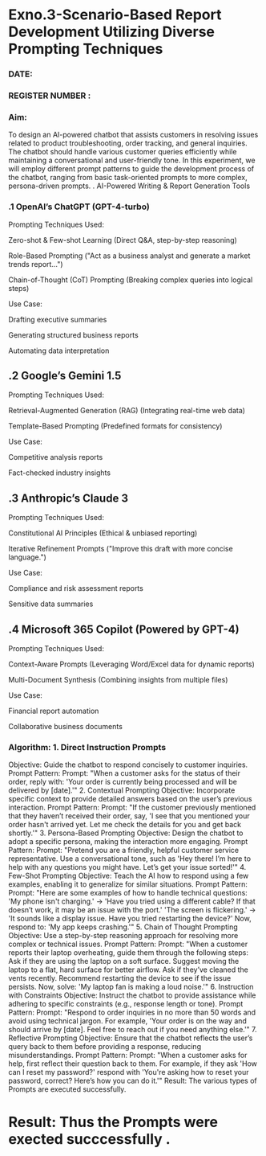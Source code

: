 # Exno.3-Scenario-Based Report Development Utilizing Diverse Prompting Techniques
### DATE:                                                                            
### REGISTER NUMBER : 
### Aim:
To design an AI-powered chatbot that assists customers in resolving issues related to product troubleshooting, order tracking, and general inquiries. The chatbot should handle various customer queries efficiently while maintaining a conversational and user-friendly tone. In this experiment, we will employ different prompt patterns to guide the development process of the chatbot, ranging from basic task-oriented prompts to more complex, persona-driven prompts.
 . AI-Powered Writing & Report Generation Tools
### .1 OpenAI’s ChatGPT (GPT-4-turbo)
Prompting Techniques Used:

Zero-shot & Few-shot Learning (Direct Q&A, step-by-step reasoning)

Role-Based Prompting ("Act as a business analyst and generate a market trends report...")

Chain-of-Thought (CoT) Prompting (Breaking complex queries into logical steps)

Use Case:

Drafting executive summaries

Generating structured business reports

Automating data interpretation

## .2 Google’s Gemini 1.5
Prompting Techniques Used:

Retrieval-Augmented Generation (RAG) (Integrating real-time web data)

Template-Based Prompting (Predefined formats for consistency)

Use Case:

Competitive analysis reports

Fact-checked industry insights

## .3 Anthropic’s Claude 3
Prompting Techniques Used:

Constitutional AI Principles (Ethical & unbiased reporting)

Iterative Refinement Prompts ("Improve this draft with more concise language.")

Use Case:

Compliance and risk assessment reports

Sensitive data summaries

## .4 Microsoft 365 Copilot (Powered by GPT-4)
Prompting Techniques Used:

Context-Aware Prompts (Leveraging Word/Excel data for dynamic reports)

Multi-Document Synthesis (Combining insights from multiple files)

Use Case:

Financial report automation

Collaborative business documents


### Algorithm:  1. Direct Instruction Prompts
Objective: Guide the chatbot to respond concisely to customer inquiries.
Prompt Pattern:
Prompt: "When a customer asks for the status of their order, reply with: 'Your order is currently being processed and will be delivered by [date].'"
2. Contextual Prompting
Objective: Incorporate specific context to provide detailed answers based on the user’s previous interaction.
Prompt Pattern:
Prompt: "If the customer previously mentioned that they haven’t received their order, say, 'I see that you mentioned your order hasn't arrived yet. Let me check the details for you and get back shortly.'"
3. Persona-Based Prompting
Objective: Design the chatbot to adopt a specific persona, making the interaction more engaging.
Prompt Pattern:
Prompt: "Pretend you are a friendly, helpful customer service representative. Use a conversational tone, such as 'Hey there! I’m here to help with any questions you might have. Let’s get your issue sorted!'"
4. Few-Shot Prompting
Objective: Teach the AI how to respond using a few examples, enabling it to generalize for similar situations.
Prompt Pattern:
Prompt: "Here are some examples of how to handle technical questions:
'My phone isn't charging.' → 'Have you tried using a different cable? If that doesn’t work, it may be an issue with the port.'
'The screen is flickering.' → 'It sounds like a display issue. Have you tried restarting the device?'
Now, respond to: 'My app keeps crashing.'"
5. Chain of Thought Prompting
Objective: Use a step-by-step reasoning approach for resolving more complex or technical issues.
Prompt Pattern:
Prompt: "When a customer reports their laptop overheating, guide them through the following steps:
Ask if they are using the laptop on a soft surface.
Suggest moving the laptop to a flat, hard surface for better airflow.
Ask if they’ve cleaned the vents recently.
Recommend restarting the device to see if the issue persists.
Now, solve: 'My laptop fan is making a loud noise.'"
6. Instruction with Constraints
Objective: Instruct the chatbot to provide assistance while adhering to specific constraints (e.g., response length or tone).
Prompt Pattern:
Prompt: "Respond to order inquiries in no more than 50 words and avoid using technical jargon. For example, 'Your order is on the way and should arrive by [date]. Feel free to reach out if you need anything else.'"
7. Reflective Prompting
Objective: Ensure that the chatbot reflects the user’s query back to them before providing a response, reducing misunderstandings.
Prompt Pattern:
Prompt: "When a customer asks for help, first reflect their question back to them. For example, if they ask 'How can I reset my password?' respond with 'You're asking how to reset your password, correct? Here’s how you can do it.'"
Result: The various types of Prompts are executed successfully.




# Result: Thus the Prompts were exected succcessfully .

